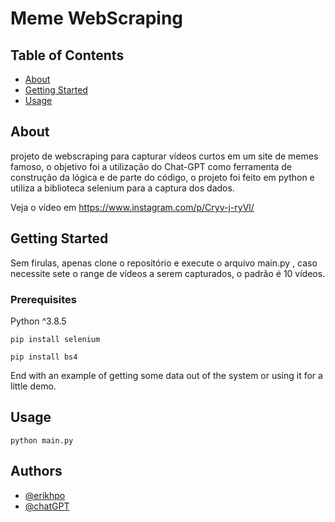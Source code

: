 # Meme WebScraping

## Table of Contents

- [About](#about)
- [Getting Started](#getting_started)
- [Usage](#usage)

## About <a name = "about"></a>

projeto de webscraping para capturar vídeos curtos em um site de memes famoso, o objetivo foi a utilização do Chat-GPT como ferramenta de construção da lógica e de parte do código, o projeto foi feito em python e utiliza a biblioteca selenium para a captura dos dados.

Veja o vídeo em https://www.instagram.com/p/Cryv-j-ryVl/

## Getting Started <a name = "getting_started"></a>

Sem firulas, apenas clone o repositório e execute o arquivo main.py , caso necessite sete o range de vídeos a serem capturados, o padrão é 10 vídeos.

### Prerequisites

Python ^3.8.5

```
pip install selenium
```

```
pip install bs4
```


End with an example of getting some data out of the system or using it for a little demo.

## Usage <a name = "usage"></a>

```
python main.py
```

## Authors

- [@erikhpo](https://www.github.com/erikhpo)
- [@chatGPT](https://chat.openia.com)
